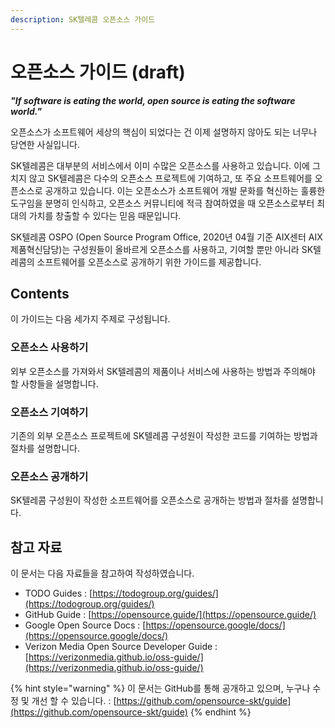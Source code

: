 ```yaml
---
description: SK텔레콤 오픈소스 가이드
---
```


# 오픈소스 가이드 \(draft\)

_**"If software is eating the world, open source is eating the software world."**_

오픈소스가 소프트웨어 세상의 핵심이 되었다는 건 이제 설명하지 않아도 되는 너무나 당연한 사실입니다. 

SK텔레콤은 대부분의 서비스에서 이미 수많은 오픈소스를 사용하고 있습니다. 이에 그치지 않고 SK텔레콤은 다수의 오픈소스 프로젝트에 기여하고, 또 주요 소프트웨어를 오픈소스로 공개하고 있습니다. 이는 오픈소스가 소프트웨어 개발 문화를 혁신하는 훌륭한 도구임을 분명히 인식하고, 오픈소스 커뮤니티에 적극 참여하였을 때 오픈소스로부터 최대의 가치를 창출할 수 있다는 믿음 때문입니다. 

SK텔레콤 OSPO \(Open Source Program Office, 2020년 04월 기준 AIX센터 AIX제품혁신담당\)는 구성원들이 올바르게 오픈소스를 사용하고, 기여할 뿐만 아니라 SK텔레콤의 소프트웨어를 오픈소스로 공개하기 위한 가이드를 제공합니다. 

## Contents

이 가이드는 다음 세가지 주제로 구성됩니다.

### 오픈소스 사용하기

외부 오픈소스를 가져와서 SK텔레콤의 제품이나 서비스에 사용하는 방법과 주의해야 할 사항들을 설명합니다. 

### 오픈소스 기여하기

기존의 외부 오픈소스 프로젝트에 SK텔레콤 구성원이 작성한 코드를 기여하는 방법과 절차를 설명합니다. 

### 오픈소스 공개하기

SK텔레콤 구성원이 작성한 소프트웨어를 오픈소스로 공개하는 방법과 절차를 설명합니다. 

## 참고 자료

이 문서는 다음 자료들을 참고하여 작성하였습니다.

* TODO Guides : [https://todogroup.org/guides/](https://todogroup.org/guides/)
* GitHub Guide : [https://opensource.guide/](https://opensource.guide/)
* Google Open Source Docs : [https://opensource.google/docs/](https://opensource.google/docs/)
* Verizon Media Open Source Developer Guide : [https://verizonmedia.github.io/oss-guide/](https://verizonmedia.github.io/oss-guide/)

{% hint style="warning" %}
이 문서는 GitHub를 통해 공개하고 있으며, 누구나 수정 및 개선 할 수 있습니다. : [https://github.com/opensource-skt/guide](https://github.com/opensource-skt/guide)
{% endhint %}

